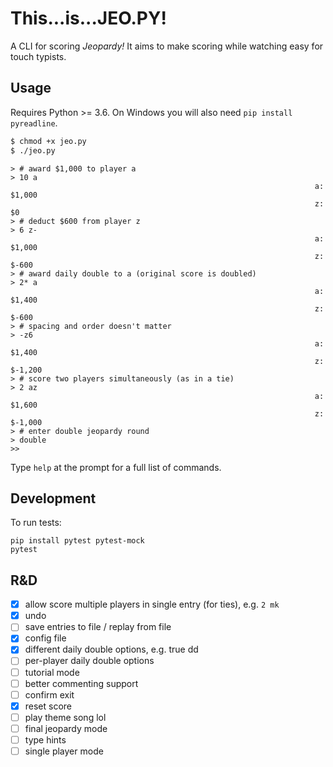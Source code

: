 # This...is...JEO.PY!

A CLI for scoring _Jeopardy!_ It aims to make scoring while watching easy for touch typists.

## Usage

Requires Python >= 3.6. On Windows you will also need `pip install pyreadline`.

```bash
$ chmod +x jeo.py
$ ./jeo.py
```

```
> # award $1,000 to player a
> 10 a
                                                                    a: $1,000
                                                                    z:  $0
> # deduct $600 from player z
> 6 z-
                                                                    a: $1,000
                                                                    z: $-600
> # award daily double to a (original score is doubled)
> 2* a
                                                                    a: $1,400
                                                                    z: $-600
> # spacing and order doesn't matter
> -z6
                                                                    a: $1,400
                                                                    z: $-1,200
> # score two players simultaneously (as in a tie)
> 2 az
                                                                    a: $1,600
                                                                    z: $-1,000
> # enter double jeopardy round
> double
>>
```

Type `help` at the prompt for a full list of commands.

## Development

To run tests:

```
pip install pytest pytest-mock
pytest
```

## R&D

- [x] allow score multiple players in single entry (for ties), e.g. `2 mk`
- [x] undo
- [ ] save entries to file / replay from file
- [x] config file
- [x] different daily double options, e.g. true dd
- [ ] per-player daily double options
- [ ] tutorial mode
- [ ] better commenting support
- [ ] confirm exit
- [x] reset score
- [ ] play theme song lol
- [ ] final jeopardy mode
- [ ] type hints
- [ ] single player mode
